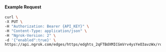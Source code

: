 <!-- Code generated for API Clients. DO NOT EDIT. -->

#### Example Request

```bash
curl \
-X PUT \
-H "Authorization: Bearer {API_KEY}" \
-H "Content-Type: application/json" \
-H "Ngrok-Version: 2" \
-d '{"enabled":true}' \
https://api.ngrok.com/edges/https/edghts_2qFTBdXMICGmVrv4ysYeO3avzWx/routes/edghtsrt_2qFTBXuM0FSDPeN4tI5OFZKrMQz/compression
```
